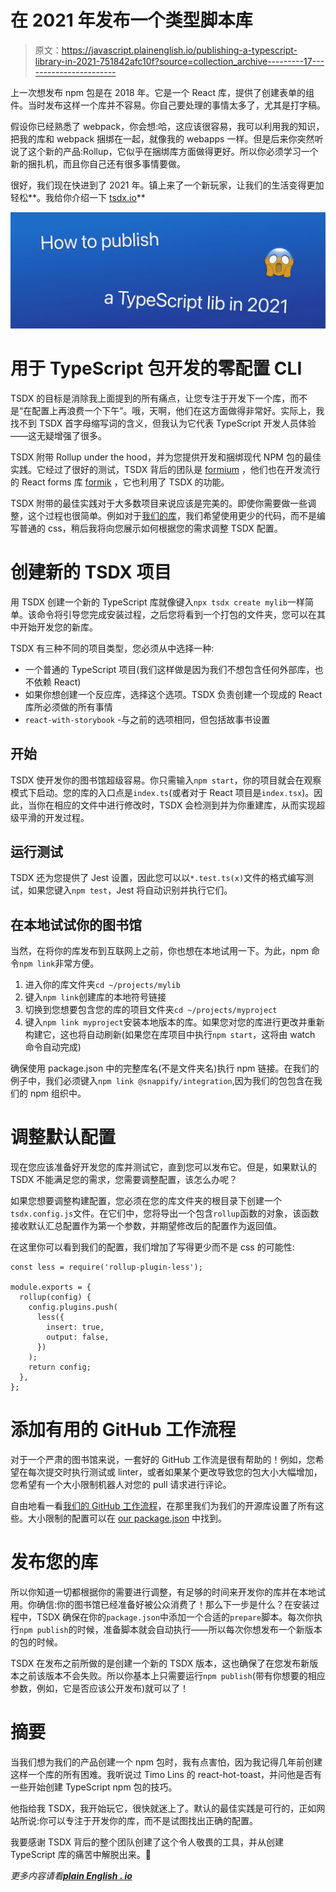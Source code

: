 # 在 2021 年发布一个类型脚本库

> 原文：<https://javascript.plainenglish.io/publishing-a-typescript-library-in-2021-751842afc10f?source=collection_archive---------17----------------------->

上一次想发布 npm 包是在 2018 年。它是一个 React 库，提供了创建表单的组件。当时发布这样一个库并不容易。你自己要处理的事情太多了，尤其是打字稿。

假设你已经熟悉了 webpack，你会想:哈，这应该很容易，我可以利用我的知识，把我的库和 webpack 捆绑在一起，就像我的 webapps 一样。但是后来你突然听说了这个新的产品:Rollup，它似乎在捆绑库方面做得更好。所以你必须学习一个新的捆扎机，而且你自己还有很多事情要做。

很好，我们现在快进到了 2021 年。镇上来了一个新玩家，让我们的生活变得更加轻松**。我给你介绍一下 [tsdx.io](https://tsdx.io)**

![](img/035e4d2baaa431ab73b3204ec53d560e.png)

# 用于 TypeScript 包开发的零配置 CLI

TSDX 的目标是消除我上面提到的所有痛点，让您专注于开发下一个库，而不是“在配置上再浪费一个下午”。哦，天啊，他们在这方面做得非常好。实际上，我找不到 TSDX 首字母缩写词的含义，但我认为它代表 TypeScript 开发人员体验——这无疑增强了很多。

TSDX 附带 Rollup under the hood，并为您提供开发和捆绑现代 NPM 包的最佳实践。它经过了很好的测试，TSDX 背后的团队是 [formium](https://formium.io/) ，他们也在开发流行的 React forms 库 [formik](https://github.com/formium/formik) ，它也利用了 TSDX 的功能。

TSDX 附带的最佳实践对于大多数项目来说应该是完美的。即使你需要做一些调整，这个过程也很简单。例如对于[我们的库](https://github.com/snappify-io/integration)，我们希望使用更少的代码，而不是编写普通的 css，稍后我将向您展示如何根据您的需求调整 TSDX 配置。

# 创建新的 TSDX 项目

用 TSDX 创建一个新的 TypeScript 库就像键入`npx tsdx create mylib`一样简单。该命令将引导您完成安装过程，之后您将看到一个打包的文件夹，您可以在其中开始开发您的新库。

TSDX 有三种不同的项目类型，您必须从中选择一种:

*   一个普通的 TypeScript 项目(我们这样做是因为我们不想包含任何外部库，也不依赖 React)
*   如果你想创建一个反应库，选择这个选项。TSDX 负责创建一个现成的 React 库所必须做的所有事情
*   `react-with-storybook` -与之前的选项相同，但包括故事书设置

## 开始

TSDX 使开发你的图书馆超级容易。你只需输入`npm start`，你的项目就会在观察模式下启动。您的库的入口点是`index.ts`(或者对于 React 项目是`index.tsx`)。因此，当你在相应的文件中进行修改时，TSDX 会检测到并为你重建库，从而实现超级平滑的开发过程。

## 运行测试

TSDX 还为您提供了 Jest 设置，因此您可以以`*.test.ts(x)`文件的格式编写测试，如果您键入`npm test`，Jest 将自动识别并执行它们。

## 在本地试试你的图书馆

当然，在将你的库发布到互联网上之前，你也想在本地试用一下。为此，npm 命令`npm link`非常方便。

1.  进入你的库文件夹`cd ~/projects/mylib`
2.  键入`npm link`创建库的本地符号链接
3.  切换到您想要包含您的库的项目文件夹`cd ~/projects/myproject`
4.  键入`npm link myproject`安装本地版本的库。如果您对您的库进行更改并重新构建它，这也将自动刷新(如果您在库项目中执行`npm start`，这将由 watch 命令自动完成)

确保使用 package.json 中的完整库名(不是文件夹名)执行 npm 链接。在我们的例子中，我们必须键入`npm link @snappify/integration`,因为我们的包包含在我们的 npm 组织中。

# 调整默认配置

现在您应该准备好开发您的库并测试它，直到您可以发布它。但是，如果默认的 TSDX 不能满足您的需求，您需要调整配置，该怎么办呢？

如果您想要调整构建配置，您必须在您的库文件夹的根目录下创建一个`tsdx.config.js`文件。在它们中，您将导出一个包含`rollup`函数的对象，该函数接收默认汇总配置作为第一个参数，并期望修改后的配置作为返回值。

在这里你可以看到我们的配置，我们增加了写得更少而不是 css 的可能性:

```
const less = require('rollup-plugin-less');

module.exports = {
  rollup(config) {
    config.plugins.push(
      less({
        insert: true,
        output: false,
      })
    );
    return config;
  },
};
```

# 添加有用的 GitHub 工作流程

对于一个严肃的图书馆来说，一套好的 GitHub 工作流是很有帮助的！例如，您希望在每次提交时执行测试或 linter，或者如果某个更改导致您的包大小大幅增加，您希望有一个大小限制机器人对您的 pull 请求进行评论。

自由地看一看[我们的 GitHub 工作流程](https://github.com/snappify-io/integration/tree/main/.github/workflows)，在那里我们为我们的开源库设置了所有这些。大小限制的配置可以在 [our package.json](https://github.com/snappify-io/integration/blob/main/package.json#L37) 中找到。

# 发布您的库

所以你知道一切都根据你的需要进行调整，有足够的时间来开发你的库并在本地试用。你确信:你的图书馆已经准备好被公众消费了！那么下一步是什么？在安装过程中，TSDX 确保在你的`package.json`中添加一个合适的`prepare`脚本。每次你执行`npm publish`的时候，准备脚本就会自动执行——所以每次你想发布一个新版本的包的时候。

TSDX 在发布之前所做的是创建一个新的 TSDX 版本，这也确保了在您发布新版本之前该版本不会失败。所以你基本上只需要运行`npm publish`(带有你想要的相应参数，例如，它是否应该公开发布)就可以了！

# 摘要

当我们想为我们的产品创建一个 npm 包时，我有点害怕，因为我记得几年前创建这样一个库的所有困难。我听说过 Timo Lins 的 react-hot-toast，并问他是否有一些开始创建 TypeScript npm 包的技巧。

他指给我 TSDX，我开始玩它，很快就迷上了。默认的最佳实践是可行的，正如网站所说:你可以专注于开发你的库，而不是试图找出正确的配置。

我要感谢 TSDX 背后的整个团队创建了这个令人敬畏的工具，并从创建 TypeScript 库的痛苦中解脱出来。🎉

*更多内容请看*[***plain English . io***](http://plainenglish.io)